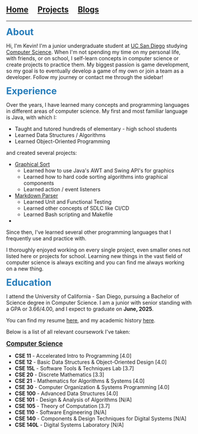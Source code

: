 ## [Home](/)&nbsp;&nbsp;&nbsp;&nbsp;&nbsp;[Projects](/projects.md)&nbsp;&nbsp;&nbsp;&nbsp;&nbsp;[Blogs](/blogs.md)

---

<div style="font-size: 25px; color: #267CB9"><strong>About</strong></div>

Hi, I'm Kevin! I'm a junior undergraduate student at [UC San Diego](https://www.ucsd.edu/) studying [Computer Science](https://catalog.ucsd.edu/curric/CSE-ug.html). When I'm not spending my time on my personal life, with friends, or on school, I self-learn concepts in computer science or create projects to practice them. My biggest passion is game development, so my goal is to eventually develop a game of my own or join a team as a developer. Follow my journey or contact me through the sidebar!

<div style="font-size: 25px; color: #267CB9"><strong>Experience</strong></div>

Over the years, I have learned many concepts and programming languages in different areas of computer science. My first and most familiar language is Java, with which I:
* Taught and tutored hundreds of elementary - high school students
* Learned Data Structures / Algorithms
* Learned Object-Oriented Programming

and created several projects:
* [Graphical Sort](https://github.com/kevink856/GraphicalSort)
	* Learned how to use Java's AWT and Swing API's for graphics
	* Learned how to hard code sorting algorithms into graphical components
	* Learned action / event listeners
* [Markdown Parser](https://github.com/kevink856/markdown-parser)
	* Learned Unit and Functional Testing
	* Learned other concepts of SDLC like CI/CD
	* Learned Bash scripting and Makefile
 * 
Since then, I've learned several other programming languages that I frequently use and practice with.

I thoroughly enjoyed working on every single project, even smaller ones not listed here or projects for school. Learning new things in the vast field of computer science is always exciting and you can find me always working on a new thing.

<div style="font-size: 25px; color: #267CB9"><strong>Education</strong></div>

I attend the University of California - San Diego, pursuing a Bachelor of Science degree in Computer Science. I am a junior with senior standing with a GPA or 3.66/4.00, and I expect to graduate on **June, 2025**.

You can find my resume [here](./data/index/Kevin_Kim_Resume.pdf), and my academic history [here](./data/index/academichistoryreviewpdf.pdf).

Below is a list of all relevant coursework I've taken:

<div style="font-size: 17px"><a href="https://catalog.ucsd.edu/courses/CSE.html"><strong>Computer Science</strong></a></div>

* **CSE 11** - Accelerated Intro to Programming [4.0]
* **CSE 12** - Basic Data Structures & Object-Oriented Design [4.0]
* **CSE 15L** - Software Tools & Techniques Lab [3.7]
* **CSE 20** - Discrete Mathematics [3.3]
* **CSE 21** - Mathematics for Algorithms & Systems [4.0]
* **CSE 30** - Computer Organization & Systems Programming [4.0]
* **CSE 100** - Advanced Data Structures [4.0]
* **CSE 101** - Design & Analysis of Algorithms [N/A]
* **CSE 105** - Theory of Computation [3.7]
* **CSE 110** - Software Engineering [N/A]
* **CSE 140** - Components & Design Techniques for Digital Systems [N/A]
* **CSE 140L** - Digital Systems Laboratory [N/A]
